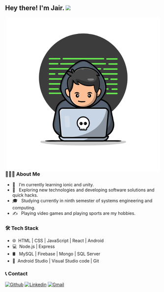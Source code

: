 <h2> Hey there! I'm Jair. <img src="https://github.com/souvikguria98/souvikguria98/blob/master/Hi.gif" width="25"></h2>
<img align="right" alt="GIF" src="https://github.com/JairPrada/JairPrada/blob/main/Dev.gif" width="500"/>

<h3> 👨🏻‍💻 About Me </h3>

- 🔭 &nbsp; I’m currently learning ionic and unity.
- 🤔 &nbsp; Exploring new technologies and developing software solutions and quick hacks.
- 🎓 &nbsp; Studying currently in ninth semester of systems engineering and computing.
- ✍️ &nbsp; Playing video games and playing sports are my hobbies.

<h3>🛠 Tech Stack</h3>

- 🌐 &nbsp;HTML | CSS | JavaScript | React | Android 
- 💻 &nbsp;Node.js | Express 
- 🛢 &nbsp; MySQL | Firebase | Mongo | SQL Server
- 🔧 &nbsp;Android Studio | Visual Studio code | Git 

<h3>📞 Contact </h3>

[![Github](https://img.shields.io/badge/-Github-000?style=flat&logo=Github&logoColor=white)](https://github.com/JairPrada)
[![Linkedin](https://img.shields.io/badge/-LinkedIn-blue?style=flat&logo=Linkedin&logoColor=white)](https://www.linkedin.com/in/JairPrada/)
[![Gmail](https://img.shields.io/badge/-Gmail-c14438?style=flat&logo=Gmail&logoColor=white)](mailto:jairprada9@gmail.com)
<!--
**JairPrada/JairPrada** is a ✨ _special_ ✨ repository because its `README.md` (this file) appears on your GitHub profile.

Here are some ideas to get you started:

- 🔭 I’m currently working on ...
- 🌱 I’m currently learning ...
- 👯 I’m looking to collaborate on ...
- 🤔 I’m looking for help with ...
- 💬 Ask me about ...
- 📫 How to reach me: ...
- 😄 Pronouns: ...
- ⚡ Fun fact: ...
-->
